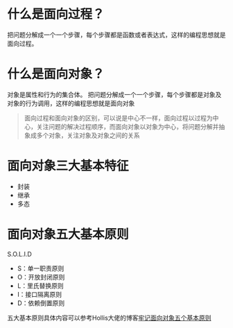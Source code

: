 <!--ts-->

<!--te-->

# 什么是面向过程？

把问题分解成一个一个步骤，每个步骤都是函数或者表达式，这样的编程思想就是面向过程。

# 什么是面向对象？

对象是属性和行为的集合体。
把问题分解成一个一个步骤，每个步骤都是对象及对象的行为调用，这样的编程思想就是面向对象

> 面向过程和面向对象的区别，可以说是中心不一样，面向过程以过程为中心，关注问题的解决过程顺序，而面向对象以对象为中心，将问题分解并抽象成多个对象，关注对象及对象之间的关系

# 面向对象三大基本特征

- 封装
- 继承
- 多态

# 面向对象五大基本原则

S.O.L.I.D

- S：单一职责原则
- O：开放封闭原则
- L：里氏替换原则
- I：接口隔离原则
- D：依赖倒置原则

五大基本原则具体内容可以参考Hollis大佬的博客[牢记面向对象五个基本原则](http://www.hollischuang.com/archives/220)